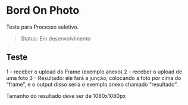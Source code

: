 # Bord On Photo

Teste para Processo seletivo.

> Status: Em desenvolvimento

## Teste

1 - receber o upload do Frame (exemplo anexo)
2 - receber o upload de uma foto
3 - Resultado: ele fará a junção, colocando a foto por cima do “frame”, e o output disso seria o exemplo anexo chamado “resultado”.

Tamanho do resultado deve ser de 1080x1080px
